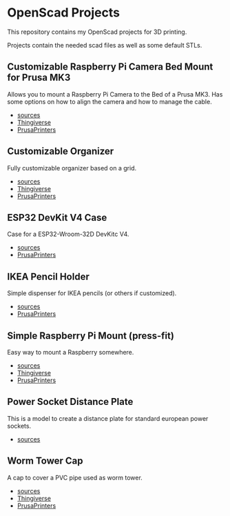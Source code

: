 # OpenScad Projects

This repository contains my OpenScad projects for 3D printing.

Projects contain the needed scad files as well as some default STLs.

## Customizable Raspberry Pi Camera Bed Mount for Prusa MK3

Allows you to mount a Raspberry Pi Camera to the Bed of a Prusa MK3. Has some options on how to align the camera and how to manage the cable.

  * [sources](bedcamera)
  * [Thingiverse](https://www.thingiverse.com/thing:3182262)
  * [PrusaPrinters](https://www.prusaprinters.org/prints/7064-customizable-raspberry-pi-camera-bed-mount-prusa-m)

## Customizable Organizer

Fully customizable organizer based on a grid.

  * [sources](boxorganizer)
  * [Thingiverse](https://www.thingiverse.com/thing:3171891)
  * [PrusaPrinters](https://www.prusaprinters.org/prints/7061-customizable-organizer-openscad)

## ESP32 DevKit V4 Case

Case for a ESP32-Wroom-32D DevKitc V4.

  * [sources](esp32)
  * [PrusaPrinters](https://www.prusaprinters.org/prints/73924-esp32-devkit-v4-case-openscad)

## IKEA Pencil Holder

Simple dispenser for IKEA pencils (or others if customized).

  * [sources](ikeapencilholder)
  * [PrusaPrinters](https://www.prusaprinters.org/prints/62413-ikea-pencil-holder)

## Simple Raspberry Pi Mount (press-fit)

Easy way to mount a Raspberry somewhere.

  * [sources](rpimount)
  * [Thingiverse](https://www.thingiverse.com/thing:3202131)
  * [PrusaPrinters](https://www.prusaprinters.org/prints/7065-simple-raspberry-pi-mount-press-fit)

## Power Socket Distance Plate

This is a model to create a distance plate for standard european power sockets.

  * [sources](socket)

## Worm Tower Cap

A cap to cover a PVC pipe used as worm tower.

  * [sources](wormcap)
  * [Thingiverse](https://www.thingiverse.com/thing:4553077)
  * [PrusaPrinters](https://www.prusaprinters.org/prints/38935-worm-tower-cap)
